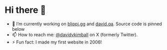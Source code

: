 # Hi there 👋

- 🔭 I’m currently working on [blippi.gg](http://blippi.gg) and [david.qa](https://david.qa). Source code is pinned below
- 📫 How to reach me: [@davidvkimball](http://twitter.com/davidvkimball) on X (formerly Twitter).
- ⚡ Fun fact: I made my first website in 2006!
